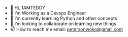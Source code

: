 - 👋 Hi, 1AMTEDDY
- 👀 I’m Working as a Devops Engineer
- 🌱 I’m currently learning Python and other concepts
- 💞️ I’m looking to collaborate on learning new things
- 📫 How to reach me email: petersonwoko@gmail.com

<!---
1AMTEDDY/1AMTEDDY is a ✨ special ✨ repository because its `README.md` (this file) appears on your GitHub profile.
You can click the Preview link to take a look at your changes.
--->

